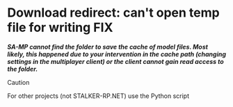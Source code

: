 # Download redirect: can't open temp file for writing FIX

_**SA-MP cannot find the folder to save the cache of model files. Most likely, this happened due to your intervention in the cache path (changing settings in the multiplayer client) or the client cannot gain read access to the folder.**_

> [!CAUTION]
> For other projects (not STALKER-RP.NET) use the Python script
